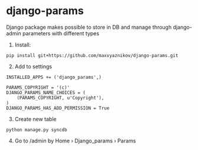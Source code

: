 # django-params
Django package makes possible to store in DB and manage through django-admin parameters with different types

1. Install:
```
pip install git+https://github.com/maxvyaznikov/django-params.git
```

2. Add to settings
```
INSTALLED_APPS += ('django_params',)

PARAMS_COPYRIGHT = '(c)'
DJANGO_PARAMS_NAME_CHOICES = (
    (PARAMS_COPYRIGHT, u'Copyright'),
)
DJANGO_PARAMS_HAS_ADD_PERMISSION = True

```

3. Create new table
```
python manage.py syncdb
```

4. Go to /admin by Home › Django_params › Params
